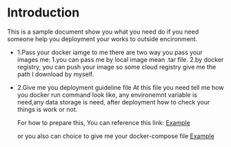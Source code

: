 
# Introduction 
This is a sample document show you what you need do if you need someone help you deployment your works to outside encironment.

* 1.Pass your docker iamge to me
there are two way you pass your images me:
    1.you can pass me by local image mean .tar file.
    2.by docker registry, you can push your image so some cloud registry give me the path I download by myself.

* 2.Give me you deployment guideline file
   At this file you need tell me how you docker run command look like, any environemnt variable is need,any data storage is need, after deployment how to check your things is work or not.
    
    For how to prepare this, You can reference this link:
    [Example](https://github.com/fx-giant/general-guides/blob/master/installation/tns-survey-service.md)
    
    or you also can choice to give me your docker-compose file 
    [Example](https://github.com/fx-giant/chatbot-demo-kit/blob/master/docker-compose/chatbot-demo-kit.yml)
